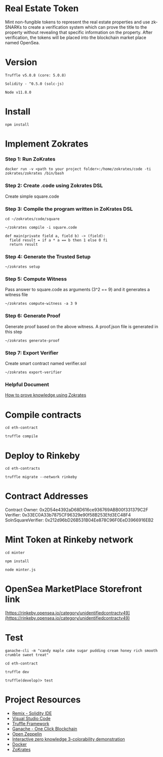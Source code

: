 # Real Estate Token
Mint non-fungible tokens to represent the real estate properties and use zk-SNARKs to create a verification system which can prove the title to the property without revealing that specific information on the property. After verification, the tokens will be placed into the blockchain market place named OpenSea. 

# Version

`Truffle v5.0.8 (core: 5.0.8)`

`Solidity - ^0.5.0 (solc-js)`

`Node v11.8.0`

# Install
`npm install`

# Implement Zokrates

### Step 1: Run ZoKrates
`docker run -v <path to your project folder>:/home/zokrates/code -ti zokrates/zokrates /bin/bash`

### Step 2: Create <program name>.code using Zokrates DSL
Create simple square.code 

### Step 3: Compile the program written in ZoKrates DSL
`cd ~/zokrates/code/square`

`~/zokrates compile -i square.code`

```
def main(private field a, field b) -> (field):
  field result = if a * a == b then 1 else 0 fi
  return result

```

### Step 4: Generate the Trusted Setup

`~/zokrates setup`

### Step 5: Compute Witness
Pass answer to square.code as arguments (3^2 == 9) and it generates a witness file

`~/zokrates compute-witness -a 3 9`


### Step 6: Generate Proof
Generate proof based on the above witness. A proof.json file is generated in this step

`~/zokrates generate-proof`


### Step 7: Export Verifier
Create smart contract named verifier.sol

`~/zokrates export-verifier`

### Helpful Document
[How to prove knowledge using Zokrates](https://zokrates.github.io/sha256example.html)

# Compile contracts

`cd eth-contract`

`truffle compile`

# Deploy to Rinkeby

`cd eth-contracts`

`truffle migrate --network rinkeby`

# Contract Addresses
Contract Owner: 0x2D54e4392aD68D616ce936769ABB00f331379C2F
Verifier: 0x33EC0A33b7875CF96329e90f58B253Efd3EC48F4
SolnSquareVerifier: 0x212d96bD26B531B04Ee878C96F0EeD3966916EB2

# Mint Token at Rinkeby network

`cd minter`

`npm install`

`node minter.js`

# OpenSea MarketPlace Storefront link
[https://rinkeby.opensea.io/category/unidentifiedcontractv49](https://rinkeby.opensea.io/category/unidentifiedcontractv49)

# Test

`ganache-cli -m "candy maple cake sugar pudding cream honey rich smooth crumble sweet treat"`

`cd eth-contract`

`truffle dev`

`truffle(develop)> test`

# Project Resources

* [Remix - Solidity IDE](https://remix.ethereum.org/)
* [Visual Studio Code](https://code.visualstudio.com/)
* [Truffle Framework](https://truffleframework.com/)
* [Ganache - One Click Blockchain](https://truffleframework.com/ganache)
* [Open Zeppelin ](https://openzeppelin.org/)
* [Interactive zero knowledge 3-colorability demonstration](http://web.mit.edu/~ezyang/Public/graph/svg.html)
* [Docker](https://docs.docker.com/install/)
* [ZoKrates](https://github.com/Zokrates/ZoKrates)

